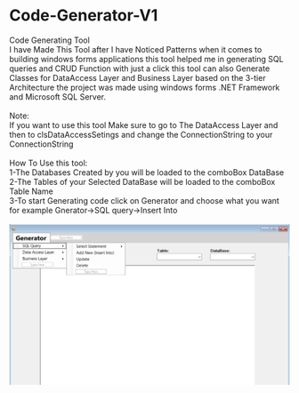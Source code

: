 # Code-Generator-V1
Code Generating Tool <br />
I have Made This Tool after I have Noticed Patterns when it comes to building windows forms applications this tool helped me in generating SQL queries and CRUD Function with just a click this tool
can also Generate Classes for DataAccess Layer and Business Layer based on the 3-tier Architecture the project was made using windows forms .NET Framework and Microsoft SQL Server.<br />
<br />
Note:<br />If you want to use this tool Make sure to go to The DataAccess Layer and then to clsDataAccessSetings and change the ConnectionString to your ConnectionString<br />
<br />
How To Use this tool:<br />
1-The Databases Created by you will be loaded to the comboBox DataBase<br />
2-The Tables of your Selected DataBase will be loaded to the comboBox Table Name<br />
3-To start Generating code click on Generator and choose what you want for example Gnerator->SQL query->Insert Into<br />
<br />
![image alt](https://github.com/Toufik-Sam/Code-Generator-V1/blob/73ede41a64d816b0797c9b2a8e541e167c08fc67/screenshot.PNG)

